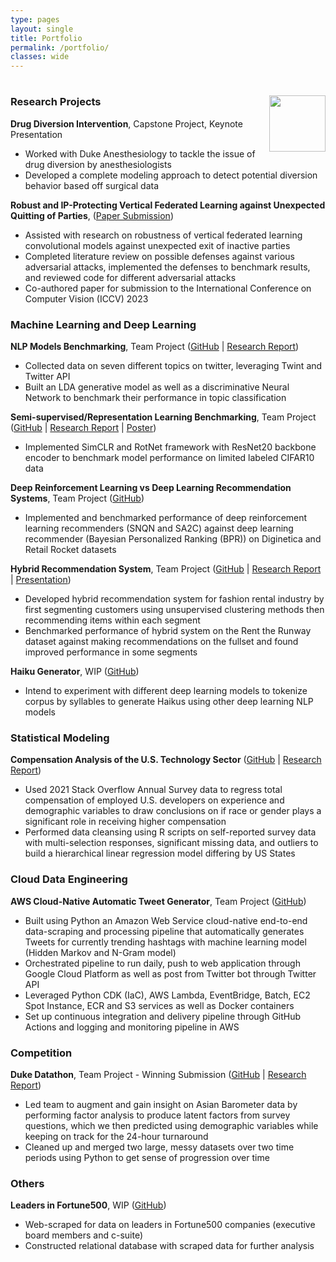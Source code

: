 ```yaml
---
type: pages
layout: single
title: Portfolio
permalink: /portfolio/
classes: wide
---
```

#  <img width=90 align="right" src="https://upload.wikimedia.org/wikipedia/commons/thumb/e/e6/Duke_University_logo.svg/1024px-Duke_University_logo.svg.png">

### Research Projects
**Drug Diversion Intervention**, Capstone Project, Keynote Presentation
- Worked with Duke Anesthesiology to tackle the issue of drug diversion by anesthesiologists
- Developed a complete modeling approach to detect potential diversion behavior based off surgical data

**Robust and IP-Protecting Vertical Federated Learning against Unexpected Quitting of Parties**, ([Paper Submission]())
- Assisted with research on robustness of vertical federated learning convolutional models against unexpected exit of inactive parties
- Completed literature review on possible defenses against various adversarial attacks, implemented the defenses to benchmark results, and reviewed code for different adversarial attacks
- Co-authored paper for submission to the International Conference on Computer Vision (ICCV) 2023


### Machine Learning and Deep Learning

**NLP Models Benchmarking**, Team Project ([GitHub](https://github.com/dai-anna/Duke-NLP-FinalProject) | [Research Report](https://github.com/dai-anna/Duke-NLP-FinalProject/blob/main/report/report_submission_flat.pdf))
- Collected data on seven different topics on twitter, leveraging Twint and Twitter API
- Built an LDA generative model as well as a discriminative Neural Network to benchmark their performance in topic classification

**Semi-supervised/Representation Learning Benchmarking**, Team Project ([GitHub](https://github.com/dai-anna/SemiSupervisedBenchmarking) | [Research Report](https://github.com/dai-anna/SemiSupervisedBenchmarking/blob/main/report/ECE661_Final_Project.pdf) | [Poster](https://github.com/dai-anna/SemiSupervisedBenchmarking/blob/main/poster/ECE661%20Poster_RepLearning.pdf))
- Implemented SimCLR and RotNet framework with ResNet20 backbone encoder to benchmark model performance on limited labeled CIFAR10 data

**Deep Reinforcement Learning vs Deep Learning Recommendation Systems**, Team Project ([GitHub](https://github.com/dai-anna/DRLvsDLrecommenders))
- Implemented and benchmarked performance of deep reinforcement learning recommenders (SNQN and SA2C) against deep learning recommender (Bayesian Personalized Ranking (BPR)) on Diginetica and Retail Rocket datasets

**Hybrid Recommendation System**, Team Project ([GitHub](https://github.com/dai-anna/RenttheRunwayRecommendations) | [Research Report](https://github.com/dai-anna/RenttheRunwayRecommendations/blob/main/report/RTRRecommendationsFinalReport.pdf) | [Presentation](https://youtu.be/PzAVR38oM6Y))
- Developed hybrid recommendation system for fashion rental industry by first segmenting customers using unsupervised clustering methods then recommending items within each segment
- Benchmarked performance of hybrid system on the Rent the Runway dataset against making recommendations on the fullset and found improved performance in some segments

**Haiku Generator**, WIP ([GitHub](https://github.com/dai-anna/DeepLearning-HaikuGenerator))
- Intend to experiment with different deep learning models to tokenize corpus by syllables to generate Haikus using other deep learning NLP models


### Statistical Modeling 
**Compensation Analysis of the U.S. Technology Sector** ([GitHub](https://github.com/dai-anna/StackOverflow2021Survey-RegressionAnalysis) | [Research Report](https://github.com/dai-anna/StackOverflow2021Survey-RegressionAnalysis/blob/main/30_results/final_report.pdf))
- Used 2021 Stack Overflow Annual Survey data to regress total compensation of employed U.S. developers on experience and demographic variables to draw conclusions on if race or gender plays a significant role in receiving higher compensation
- Performed data cleansing using R scripts on self-reported survey data with multi-selection responses, significant missing data, and outliers to build a hierarchical linear regression model differing by US States

### Cloud Data Engineering
**AWS Cloud-Native Automatic Tweet Generator**, Team Project ([GitHub](https://github.com/dai-anna/AWSCloud-TweetGenerator))
- Built using Python an Amazon Web Service cloud-native end-to-end data-scraping and processing pipeline that automatically generates Tweets for currently trending hashtags with machine learning model (Hidden Markov and N-Gram model)
- Orchestrated pipeline to run daily, push to web application through Google Cloud Platform as well as post from Twitter bot through Twitter API
- Leveraged Python CDK (IaC), AWS Lambda, EventBridge, Batch, EC2 Spot Instance, ECR and S3 services as well as Docker containers
- Set up continuous integration and delivery pipeline through GitHub Actions and logging and monitoring pipeline in AWS

### Competition
**Duke Datathon**, Team Project - Winning Submission ([GitHub](https://github.com/unsupervisedlearner1123/Duke-Datathon-2021) | [Research Report](https://github.com/unsupervisedlearner1123/Duke-Datathon-2021/blob/main/40_docs/Report_final.pdf))
- Led team to augment and gain insight on Asian Barometer data by performing factor analysis to produce latent factors from survey questions, which we then predicted using demographic variables while keeping on track for the 24-hour turnaround
- Cleaned up and merged two large, messy datasets over two time periods using Python to get sense of progression over time

### Others
**Leaders in Fortune500**, WIP ([GitHub](https://github.com/dai-anna/Leadership-in-Fortune500))
- Web-scraped for data on leaders in Fortune500 companies (executive board members and c-suite)
- Constructed relational database with scraped data for further analysis
